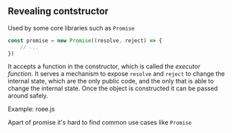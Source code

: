 ## Revealing contstructor

Used by some core libraries such as `Promise`

```js
const promise = new Promise((resolve, reject) => {
    // ...
})
```

It accepts a function in the constructor, which is called the *executor function*. It serves a mechanism to expose `resolve` and `reject` to change the internal state, which are the only public code, and the only that is able to change the internal state. Once the object is constructed it can be passed around safely.

Example: roee.js

Apart of promise it's hard to find common use cases like `Promise`
